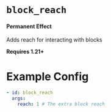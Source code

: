 # `block_reach`
#### Permanent Effect

Adds reach for interacting with blocks

**Requires 1.21+**

# Example Config
```yaml
- id: block_reach
  args:
    reach: 1 # The extra block reach
```